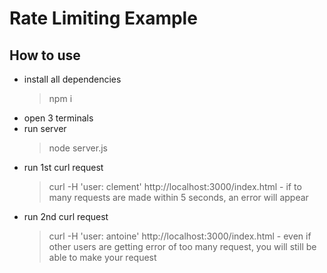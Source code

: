 # Rate Limiting Example

## How to use

- install all dependencies
  > npm i
- open 3 terminals
- run server
  > node server.js
- run 1st curl request
  > curl -H 'user: clement' http://localhost:3000/index.html
      - if to many requests are made within 5 seconds, an error will appear
- run 2nd curl request
  > curl -H 'user: antoine' http://localhost:3000/index.html
      - even if other users are getting error of too many request, you will still be able to make your request
